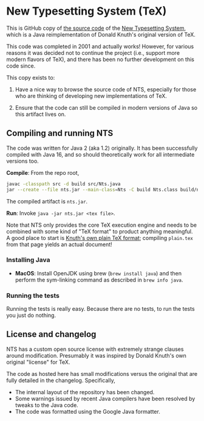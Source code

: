 # New Typesetting System (TeX)

This is GitHub copy of [the source code](https://ctan.org/tex-archive/systems/nts) of the 
[New Typesetting System](https://en.wikipedia.org/wiki/New_Typesetting_System),
    which is a Java reimplementation
    of Donald Knuth's original version of TeX.

This code was completed in 2001 and actually works!
However, for various reasons it was decided not to continue the project (i.e., support more modern flavors of TeX),
	and there has been no further development on this code since.

This copy exists to:

1. Have a nice way to browse the source code of NTS, especially for those who are thinking of
    developing new implementations of TeX.

3. Ensure that the code can still be compiled in modern versions of Java so this artifact
    lives on.

## Compiling and running NTS

The code was written for Java 2 (aka 1.2) originally.
It has been successfully compiled with Java 16, and so should theoretically work for all
intermediate versions too.

**Compile**: From the repo root, 
```sh
javac -classpath src -d build src/Nts.java
jar --create --file nts.jar --main-class=Nts -C build Nts.class build/nts
```
The compiled artifact is `nts.jar`.

**Run**: Invoke `java -jar nts.jar <tex file>`.

Note that NTS only provides the core TeX execution engine and needs to be combined with
some kind of "TeX format" to product anything meaningful.
A good place to start is [Knuth's own plain TeX format](https://ctan.org/pkg/plain?lang=en);
    compiling `plain.tex` from that page yields an actual document!

### Installing Java

- **MacOS**:
    Install OpenJDK using brew (`brew install java`) and then perform the sym-linking
     command as described in `brew info java`.

### Running the tests

Running the tests is really easy. Because there are no tests, to run the tests you just do nothing.

## License and changelog

NTS has a custom open source license
with extremely strange clauses around modification.
Presumably it was inspired by Donald Knuth's own original "license" for TeX.

The code as hosted here has small modifications versus the original that are fully detailed in the changelog.
Specifically,
- The internal layout of the repository has been changed.
- Some warnings issued by recent Java compilers have been resolved by tweaks to the Java code.
- The code was formatted using the Google Java formatter.
